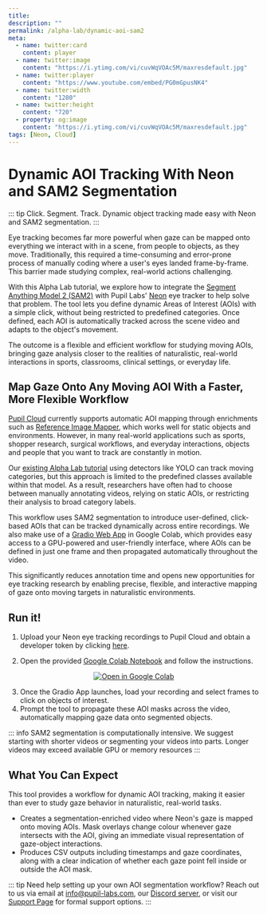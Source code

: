 ```yaml
---
title: 
description: ""
permalink: /alpha-lab/dynamic-aoi-sam2
meta:
  - name: twitter:card
    content: player
  - name: twitter:image
    content: "https://i.ytimg.com/vi/cuvWqVOAc5M/maxresdefault.jpg"
  - name: twitter:player
    content: "https://www.youtube.com/embed/PG0mGpusNK4"
  - name: twitter:width
    content: "1280"
  - name: twitter:height
    content: "720"
  - property: og:image
    content: "https://i.ytimg.com/vi/cuvWqVOAc5M/maxresdefault.jpg"
tags: [Neon, Cloud]
---
```


<script setup>
import TagLinks from '@components/TagLinks.vue'
</script>

# Dynamic AOI Tracking With Neon and SAM2 Segmentation

<TagLinks :tags="$frontmatter.tags" />

<Youtube src="PG0mGpusNK4"/>

::: tip
Click. Segment. Track. Dynamic object tracking made easy with Neon and SAM2 segmentation.
:::

Eye tracking becomes far more powerful when gaze can be mapped onto everything we interact with in a scene, from people 
to objects, as they move. Traditionally, this required a time-consuming and error-prone process of manually coding where 
a user's eyes landed frame-by-frame. This barrier made studying complex, real-world actions challenging.

With this Alpha Lab tutorial, we explore how to integrate the [Segment Anything Model 2 (SAM2)](https://ai.meta.com/sam2/) with Pupil Labs' [Neon](https://pupil-labs.com/products/neon) eye 
tracker to help solve that problem. The tool lets you define dynamic Areas of Interest (AOIs) with a simple click, 
without being restricted to predefined categories. Once defined, each AOI is automatically tracked across the scene video
and adapts to the object's movement.

The outcome is a flexible and efficient workflow for studying moving AOIs, bringing gaze analysis closer to the 
realities of naturalistic, real-world interactions in sports, classrooms, clinical settings, or everyday life.

## Map Gaze Onto Any Moving AOI With a Faster, More Flexible Workflow

[Pupil Cloud](https://pupil-labs.com/products/cloud) currently supports automatic AOI mapping through enrichments such as [Reference Image Mapper](https://docs.pupil-labs.com/neon/pupil-cloud/enrichments/reference-image-mapper/), 
which works well for static objects and environments. However, in many real-world applications such as sports, shopper 
research, surgical workflows, and everyday interactions, objects and people that you want to track are constantly in motion. 

Our [existing Alpha Lab tutorial](https://docs.pupil-labs.com/alpha-lab/map-onto-anything/) using detectors like YOLO can track moving categories, but this approach is limited 
to the predefined classes available within that model. As a result, researchers have often had to choose between 
manually annotating videos, relying on static AOIs, or restricting their analysis to broad category labels.

This workflow uses SAM2 segmentation to introduce user-defined, click-based AOIs that can be 
tracked dynamically across entire recordings. We also make use of a [Gradio Web App](https://www.gradio.app/) in Google Colab, which provides
easy access to a GPU-powered and user-friendly interface, where AOIs can be defined in just one frame and then propagated 
automatically throughout the video. 

This significantly reduces annotation time and opens new opportunities for eye tracking research by enabling precise, 
flexible, and interactive mapping of gaze onto moving targets in naturalistic environments.

## Run it!

1. Upload your Neon eye tracking recordings to Pupil Cloud and obtain a developer token by clicking [here](https://cloud.pupil-labs.com/settings/developer).

2. Open the provided [Google Colab Notebook](https://colab.research.google.com/drive/1IUtCZE-xxh4QbsplC53PvzjL9rlk-xS-?usp=sharing) and follow the instructions.

<div class="mb-4" style="display:flex;justify-content:center;">
 <a
  href="https://colab.research.google.com/drive/1IUtCZE-xxh4QbsplC53PvzjL9rlk-xS-?usp=sharing"
>
  <img
    src="https://img.shields.io/static/v1?label=&message=Open in Google Colab&color=blue&labelColor=grey&logo=Google Colab&logoColor=#F9AB00"
    alt="Open in Google Colab"
  />
</a>
</div>

3. Once the Gradio App launches, load your recording and select frames to click on objects of interest.
4. Prompt the tool to propagate these AOI masks across the video, automatically mapping gaze data onto segmented objects.

::: info
SAM2 segmentation is computationally intensive. We suggest starting with shorter videos or segmenting your videos into
parts. Longer videos may exceed available GPU or memory resources
:::

## What You Can Expect

This tool provides a workflow for dynamic AOI tracking, making it easier than ever to study gaze behavior in naturalistic, real-world tasks.

- Creates a segmentation-enriched video where Neon's gaze is mapped onto moving AOIs. Mask overlays change colour whenever gaze intersects with the AOI, giving an immediate visual representation of gaze-object interactions.
- Produces CSV outputs including timestamps and gaze coordinates, along with a clear indication of whether each gaze point fell inside or outside the AOI mask.

::: tip
Need help setting up your own AOI segmentation workflow? Reach out to us via email at [info@pupil-labs.com](mailto:info@pupil-labs.com), our [Discord server](https://pupil-labs.com/chat/), or visit our [Support Page](https://pupil-labs.com/products/support/) for formal support options.
:::

